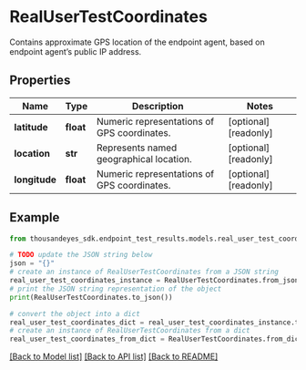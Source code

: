 # RealUserTestCoordinates

Contains approximate GPS location of the endpoint agent, based on endpoint agent’s public IP address.

## Properties

Name | Type | Description | Notes
------------ | ------------- | ------------- | -------------
**latitude** | **float** | Numeric representations of GPS coordinates. | [optional] [readonly] 
**location** | **str** | Represents named geographical location. | [optional] [readonly] 
**longitude** | **float** | Numeric representations of GPS coordinates. | [optional] [readonly] 

## Example

```python
from thousandeyes_sdk.endpoint_test_results.models.real_user_test_coordinates import RealUserTestCoordinates

# TODO update the JSON string below
json = "{}"
# create an instance of RealUserTestCoordinates from a JSON string
real_user_test_coordinates_instance = RealUserTestCoordinates.from_json(json)
# print the JSON string representation of the object
print(RealUserTestCoordinates.to_json())

# convert the object into a dict
real_user_test_coordinates_dict = real_user_test_coordinates_instance.to_dict()
# create an instance of RealUserTestCoordinates from a dict
real_user_test_coordinates_from_dict = RealUserTestCoordinates.from_dict(real_user_test_coordinates_dict)
```
[[Back to Model list]](../README.md#documentation-for-models) [[Back to API list]](../README.md#documentation-for-api-endpoints) [[Back to README]](../README.md)


